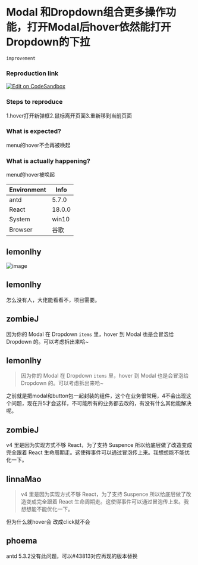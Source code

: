 # Modal 和Dropdown组合更多操作功能，打开Modal后hover依然能打开Dropdown的下拉

`improvement`

### Reproduction link

[![Edit on CodeSandbox](https://codesandbox.io/static/img/play-codesandbox.svg)](https://codesandbox.io/s/ji-ben-antd-5-7-0-forked-kt67gq?file=/demo.tsx)

### Steps to reproduce

1.hover打开新弹框2.鼠标离开页面3.重新移到当前页面

### What is expected?

menu的hover不会再被唤起

### What is actually happening?

menu的hover被唤起

| Environment | Info   |
| ----------- | ------ |
| antd        | 5.7.0  |
| React       | 18.0.0 |
| System      | win10  |
| Browser     | 谷歌   |

<!-- generated by ant-design-issue-helper. DO NOT REMOVE -->

## lemonlhy

![image](https://github.com/ant-design/ant-design/assets/24663035/9fe5f7e7-adef-4342-a34f-068efbe96c7f)

## lemonlhy

怎么没有人，大佬能看看不，项目需要。

## zombieJ

因为你的 Modal 在 Dropdown `items` 里，hover 到 Modal 也是会冒泡给 Dropdown 的。可以考虑拆出来哈~

## lemonlhy

> 因为你的 Modal 在 Dropdown `items` 里，hover 到 Modal 也是会冒泡给 Dropdown 的。可以考虑拆出来哈~

之前就是把modal和button包一起封装的组件，这个在业务很常用，4不会出现这个问题，现在升5才会这样，不可能所有的业务都去改的，有没有什么其他能解决呢。

## zombieJ

v4 里是因为实现方式不够 React，为了支持 Suspence 所以给底层做了改造变成完全跟着 React 生命周期走。这使得事件可以通过冒泡传上来。我想想能不能优化一下。

## linnaMao

> v4 里是因为实现方式不够 React，为了支持 Suspence 所以给底层做了改造变成完全跟着 React 生命周期走。这使得事件可以通过冒泡传上来。我想想能不能优化一下。

但为什么就hover会 改成click就不会

## phoema

antd 5.3.2没有此问题，可以#43813对应再现的版本替换
